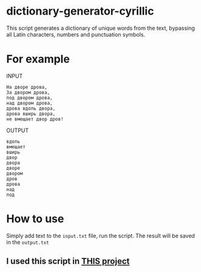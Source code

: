# dictionary-generator-cyrillic
 
This script generates a dictionary of unique words from the text, bypassing all Latin characters, numbers and punctuation symbols. 

For example
=============

INPUT

    На дворе дрова,
    За двором дрова,
    под двором дрова,
    над двором дрова,
    дрова вдоль двора,
    дрова вширь двора,
    не вмещает двор дров!

OUTPUT

    вдоль
    вмещает
    вширь
    двор
    двора
    дворе
    двором
    дров
    дрова
    над
    под
    
How to use
=============

Simply add text to the ``input.txt`` file, run the script. The result will be saved in the ``output.txt``


## I used this script in [THIS project](https://github.com/Thympook/pook-password-generator)

